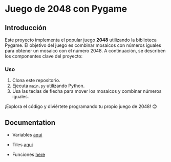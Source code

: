 # Juego de 2048 con Pygame

## Introducción

Este proyecto implementa el popular juego **2048** utilizando la biblioteca Pygame. El objetivo del juego es combinar mosaicos con números iguales para obtener un mosaico con el número 2048. A continuación, se describen los componentes clave del proyecto:

### Uso

1. Clona este repositorio.
2. Ejecuta `main.py` utilizando Python.
3. Usa las teclas de flecha para mover los mosaicos y combinar números iguales.

¡Explora el código y diviértete programando tu propio juego de 2048! 😊

## Documentation
- Variables [aqui](variables.md)

- Tiles [aqui](tiles.md)

- Funciones [here](funciones.md)
